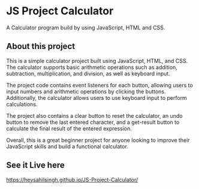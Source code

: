 # JS Project Calculator
A Calculator program build by using JavaScript, HTML and CSS.

## About this project

This is a simple calculator project built using JavaScript, HTML, and CSS. The calculator supports basic arithmetic operations such as addition, subtraction, multiplication, and division, as well as keyboard input.

The project code contains event listeners for each button, allowing users to input numbers and arithmetic operations by clicking the buttons. Additionally, the calculator allows users to use keyboard input to perform calculations.

The project also contains a clear button to reset the calculator, an undo button to remove the last entered character, and a get-result button to calculate the final result of the entered expression.

Overall, this is a great beginner project for anyone looking to improve their JavaScript skills and build a functional calculator.

## See it Live here
https://heysahilsingh.github.io/JS-Project-Calculator/
